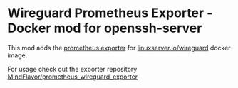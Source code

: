 # Wireguard Prometheus Exporter - Docker mod for openssh-server

This mod adds the [prometheus exporter](https://github.com/MindFlavor/prometheus_wireguard_exporter) for [linuxserver.io/wireguard](https://docs.linuxserver.io/images/docker-wireguard/) docker image.

For usage check out the exporter repository [MindFlavor/prometheus_wireguard_exporter](https://github.com/MindFlavor/prometheus_wireguard_exporter)

